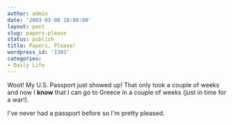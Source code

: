 ```yaml
---
author: admin
date: '2003-03-08 18:00:00'
layout: post
slug: papers-please
status: publish
title: Papers, Please!
wordpress_id: '1301'
categories:
- Daily Life
---
```

Woot! My U.S. Passport just showed up! That only took a couple of weeks and now I <strong>know</strong> that I can go to Greece in a couple of weeks (just in time for a war!).

I've never had a passport before so I'm pretty pleased.
